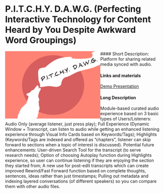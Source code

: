 # P.I.T.C.H.Y. D.A.W.G. (Perfecting Interactive Technology for Content Heard by You Despite Awkward Word Groupings)
<img align="left" src="https://raw.githubusercontent.com/nypl-openaudio/start-here/master/Projects/Images/pdlogo.png" alt="image of a wolf howling team name">
#### Short Description:  
Platform for sharing related media synced with audio.  

#### Links and materials  
[Demo Presentation](https://github.com/nypl-openaudio/start-here/blob/master/Projects/Images/P.I.T.C.H.Y.%20D.A.W.G..pdf)  

#### Long Description  
Module-based curated audio experience based on 3 basic types of Users/Listeners: Audio Only (average listener, just press play); Full Experience (Dynamic Window + Transcript, can listen to audio while getting an enhanced listening experience through Visual Info Cards based on Keywords/Tags); Highlights (Keywords/Tags are indexed and offered as “chapters”, listener can skip forward to sections when a topic of interest is discussed). Potential future enhancements: User-driven Search Tool for the transcript (to serve research needs); Option of choosing Autoplay function during Highlights experience, so user can continue listening if they are enjoying the section they started from; A new use for post-edit transcripts which can create improved Rewind/Fast Forward function based on complete thoughts, sentences, ideas rather than just timestamps; Pulling out metadata and indexing layered conversations (of different speakers) so you can compare them with other audio files.
